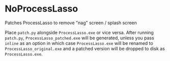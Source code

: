 # NoProcessLasso
Patches ProcessLasso to remove "nag" screen / splash screen

Place `patch.py` alongside `ProcessLasso.exe` or vice versa. After running `patch.py`, `ProcessLasso_patched.exe` will be generated, unless you pass `inline` as an option in which case `ProcessLasso.exe` will be renamed to `ProcessLasso_original.exe` and a patched version will be dropped to disk as `ProcessLasso.exe`.